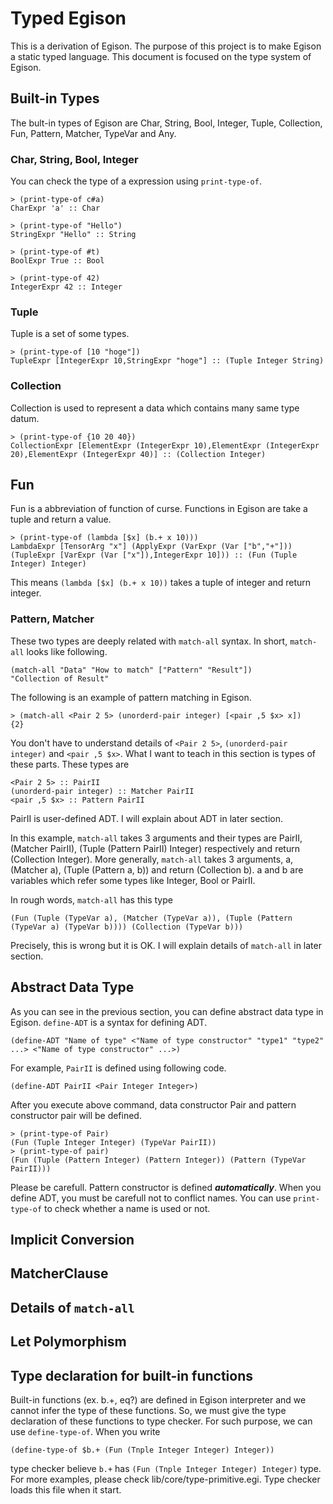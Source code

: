 # Typed Egison
This is a derivation of Egison.
The purpose of this project is to make Egison a static typed language.
This document is focused on the type system of Egison.

## Built-in Types
The bult-in types of Egison are
Char, String, Bool, Integer, Tuple, Collection, Fun, Pattern, Matcher, TypeVar and Any.

### Char, String, Bool, Integer
You can check the type of a expression using `print-type-of`.  
```
> (print-type-of c#a)
CharExpr 'a' :: Char

> (print-type-of "Hello")
StringExpr "Hello" :: String

> (print-type-of #t)
BoolExpr True :: Bool

> (print-type-of 42)
IntegerExpr 42 :: Integer
```
### Tuple
Tuple is a set of some types.
```
> (print-type-of [10 "hoge"])
TupleExpr [IntegerExpr 10,StringExpr "hoge"] :: (Tuple Integer String)
```

### Collection
Collection is used to represent a data which contains many same type datum.
```
> (print-type-of {10 20 40})
CollectionExpr [ElementExpr (IntegerExpr 10),ElementExpr (IntegerExpr 20),ElementExpr (IntegerExpr 40)] :: (Collection Integer)
```

## Fun
Fun is a abbreviation of function of curse.
Functions in Egison are take a tuple and return a value.
```
> (print-type-of (lambda [$x] (b.+ x 10)))
LambdaExpr [TensorArg "x"] (ApplyExpr (VarExpr (Var ["b","+"])) (TupleExpr [VarExpr (Var ["x"]),IntegerExpr 10])) :: (Fun (Tuple Integer) Integer)
```
This means `(lambda [$x] (b.+ x 10))` takes a tuple of integer and return integer.

### Pattern, Matcher
These two types are deeply related with `match-all` syntax.
In short, `match-all` looks like following.
```
(match-all "Data" "How to match" ["Pattern" "Result"])
"Collection of Result"
```

The following is an example of pattern matching in Egison.
```
> (match-all <Pair 2 5> (unorderd-pair integer) [<pair ,5 $x> x])
{2}
```
You don't have to understand details of `<Pair 2 5>`, `(unorderd-pair integer)` and `<pair ,5 $x>`.
What I want to teach in this section is types of these parts. These types are
```
<Pair 2 5> :: PairII
(unorderd-pair integer) :: Matcher PairII
<pair ,5 $x> :: Pattern PairII
```
PairII is user-defined ADT. I will explain about ADT in later section.

In this example, `match-all` takes 3 arguments and their types are PairII, (Matcher PairII), (Tuple (Pattern PairII) Integer) respectively and return (Collection Integer). More generally, `match-all` takes 3 arguments, a, (Matcher a), (Tuple (Pattern a, b)) and return (Collection b). a and b are variables which refer some types like Integer, Bool or PairII.

In rough words, `match-all` has this type
```
(Fun (Tuple (TypeVar a), (Matcher (TypeVar a)), (Tuple (Pattern (TypeVar a) (TypeVar b)))) (Collection (TypeVar b)))
```

Precisely, this is wrong but it is OK. I will explain details of `match-all` in later section.

## Abstract Data Type
As you can see in the previous section, you can define abstract data type in Egison.
`define-ADT` is a syntax for defining ADT.
```
(define-ADT "Name of type" <"Name of type constructor" "type1" "type2" ...> <"Name of type constructor" ...>)
```

For example, `PairII` is defined using following code.
```
(define-ADT PairII <Pair Integer Integer>)
```
After you execute above command, data constructor Pair and pattern constructor pair will be defined.
```
> (print-type-of Pair)
(Fun (Tuple Integer Integer) (TypeVar PairII))
> (print-type-of pair)
(Fun (Tuple (Pattern Integer) (Pattern Integer)) (Pattern (TypeVar PairII)))
```
Please be carefull. Pattern constructor is defined ***automatically***. When you define ADT, you must be carefull not to conflict names. You can use `print-type-of` to check whether a name is used or not.

## Implicit Conversion

## MatcherClause

## Details of `match-all`

## Let Polymorphism

## Type declaration for built-in functions
Built-in functions (ex. b.+, eq?) are defined in Egison interpreter
and we cannot infer the type of these functions.
So, we must give the type declaration of these functions to type checker.
For such purpose, we can use `define-type-of`.
When you write 
```
(define-type-of $b.+ (Fun (Tnple Integer Integer) Integer))
```
type checker believe `b.+` has `(Fun (Tnple Integer Integer) Integer)` type.
For more examples, please check lib/core/type-primitive.egi.
Type checker loads this file when it start.


